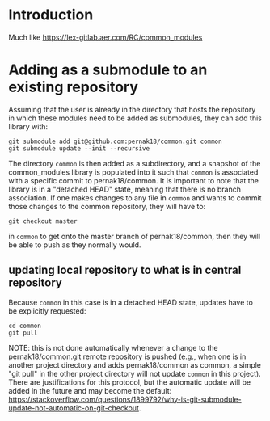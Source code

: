 # Introduction

Much like https://lex-gitlab.aer.com/RC/common_modules

# Adding as a submodule to an existing repository

Assuming that the user is already in the directory that hosts the repository in which these modules need to be added as submodules, they can add this library with:

```
git submodule add git@github.com:pernak18/common.git common
git submodule update --init --recursive
```

The directory `common` is then added as a subdirectory, and a snapshot of the common_modules library is populated into it such that `common` is associated with a specific commit to pernak18/common. It is important to note that the library is in a "detached HEAD" state, meaning that there is no branch association. If one makes changes to any file in `common` and wants to commit those changes to the common repository, they will have to:

```
git checkout master
```

in `common` to get onto the master branch of pernak18/common, then they will be able to push as they normally would.

## updating local repository to what is in central repository

Because `common` in this case is in a detached HEAD state, updates have to be explicitly requested:

```
cd common
git pull
```

NOTE: this is not done automatically whenever a change to the pernak18/common.git remote repository is pushed (e.g., when one is in another project directory and adds pernak18/common as common, a simple "git pull" in the other project directory will not update `common` in this project). There are justifications for this protocol, but the automatic update will be added in the future and may become the default: https://stackoverflow.com/questions/1899792/why-is-git-submodule-update-not-automatic-on-git-checkout.

